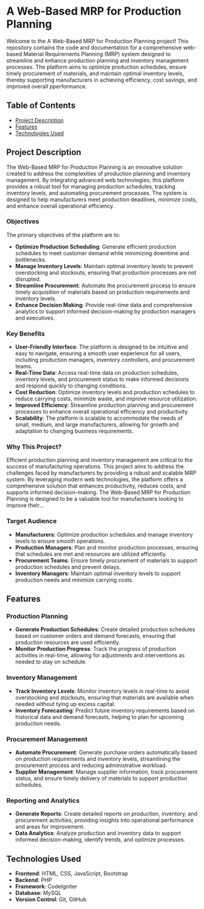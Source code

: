 # A Web-Based MRP for Production Planning

Welcome to the A Web-Based MRP for Production Planning project! This repository contains the code and documentation for a comprehensive web-based Material Requirements Planning (MRP) system designed to streamline and enhance production planning and inventory management processes. The platform aims to optimize production schedules, ensure timely procurement of materials, and maintain optimal inventory levels, thereby supporting manufacturers in achieving efficiency, cost savings, and improved overall pperformance.

## Table of Contents

- [Project Description](#project-description)
- [Features](#features)
- [Technologies Used](#technologies-used)

## Project Description

The Web-Based MRP for Production Planning is an innovative solution created to address the complexities of production planning and inventory management. By integrating advanced web technologies, this platform provides a robust tool for managing production schedules, tracking inventory levels, and automating procurement processes. The system is designed to help manufacturers meet production deadlines, minimize costs, and enhance overall operational efficiency.

### Objectives
The primary objectives of the platform are to:
- **Optimize Production Scheduling**: Generate efficient production schedules to meet customer demand while minimizing downtime and bottlenecks.
- **Manage Inventory Levels**: Maintain optimal inventory levels to prevent overstocking and stockouts, ensuring that production processes are not disrupted.
- **Streamline Procurement**: Automate the procurement process to ensure timely acquisition of materials based on production requirements and inventory levels.
- **Enhance Decision Making**: Provide real-time data and comprehensive analytics to support informed decision-making by production managers and executives.

### Key Benefits
- **User-Friendly Interface**: The platform is designed to be intuitive and easy to navigate, ensuring a smooth user experience for all users, including production managers, inventory controllers, and procurement teams.
- **Real-Time Data**: Access real-time data on production schedules, inventory levels, and procurement status to make informed decisions and respond quickly to changing conditions.
- **Cost Reduction**: Optimize inventory levels and production schedules to reduce carrying costs, minimize waste, and improve resource utilization.
- **Improved Efficiency**: Streamline production planning and procurement processes to enhance overall operational efficiency and productivity.
- **Scalability**: The platform is scalable to accommodate the needs of small, medium, and large manufacturers, allowing for growth and adaptation to changing business requirements.

### Why This Project?
Efficient production planning and inventory management are critical to the success of manufacturing operations. This project aims to address the challenges faced by manufacturers by providing a robust and scalable MRP system. By leveraging modern web technologies, the platform offers a comprehensive solution that enhances productivity, reduces costs, and supports informed decision-making. The Web-Based MRP for Production Planning is designed to be a valuable tool for manufacturers looking to improve their...

### Target Audience
- **Manufacturers**: Optimize production schedules and manage inventory levels to ensure smooth operations.
- **Production Managers**: Plan and monitor production processes, ensuring that schedules are met and resources are utilized efficiently.
- **Procurement Teams**: Ensure timely procurement of materials to support production schedules and prevent delays.
- **Inventory Managers**: Maintain optimal inventory levels to support production needs and minimize carrying costs.

## Features

### Production Planning
- **Generate Production Schedules**: Create detailed production schedules based on customer orders and demand forecasts, ensuring that production resources are used efficiently.
- **Monitor Production Progress**: Track the progress of production activities in real-time, allowing for adjustments and interventions as needed to stay on schedule.

### Inventory Management
- **Track Inventory Levels**: Monitor inventory levels in real-time to avoid overstocking and stockouts, ensuring that materials are available when needed without tying up excess capital.
- **Inventory Forecasting**: Predict future inventory requirements based on historical data and demand forecasts, helping to plan for upcoming production needs.

### Procurement Management
- **Automate Procurement**: Generate purchase orders automatically based on production requirements and inventory levels, streamlining the procurement process and reducing administrative workload.
- **Supplier Management**: Manage supplier information, track procurement status, and ensure timely delivery of materials to support production schedules.

### Reporting and Analytics
- **Generate Reports**: Create detailed reports on production, inventory, and procurement activities, providing insights into operational performance and areas for improvement.
- **Data Analytics**: Analyze production and inventory data to support informed decision-making, identify trends, and optimize processes.

## Technologies Used

- **Frontend**: HTML, CSS, JavaScript, Bootstrap
- **Backend**: PHP
- **Framework**: CodeIgniter
- **Database**: MySQL
- **Version Control**: Git, GitHub
